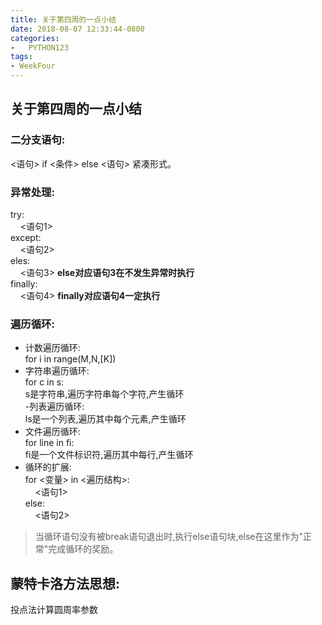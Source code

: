 ```yaml
---
title: 关于第四周的一点小结
date: 2018-08-07 12:33:44-0800
categories:
-   PYTHON123
tags:
- WeekFour
---
```

## 关于第四周的一点小结
### 二分支语句:  
<语句> if <条件> else <语句> 紧凑形式。  
### 异常处理:  
try:  
&nbsp;&nbsp;&nbsp;&nbsp;<语句1>  
except:  
&nbsp;&nbsp;&nbsp;&nbsp;<语句2>  
eles:  
&nbsp;&nbsp;&nbsp;&nbsp;<语句3>  **else对应语句3在不发生异常时执行**  
finally:  
&nbsp;&nbsp;&nbsp;&nbsp;<语句4>  **finally对应语句4一定执行**  

### 遍历循环:  
- 计数遍历循环:  
for i in range(M,N,[K])  
- 字符串遍历循环:  
for c in s:  
s是字符串,遍历字符串每个字符,产生循环  
-列表遍历循环:  
ls是一个列表,遍历其中每个元素,产生循环  
- 文件遍历循环:  
for line in fi:  
fi是一个文件标识符,遍历其中每行,产生循环  
- 循环的扩展:  
for <变量> in <遍历结构>:  
&nbsp;&nbsp;&nbsp;&nbsp;<语句1>  
else:  
&nbsp;&nbsp;&nbsp;&nbsp;<语句2>  

>当循环语句没有被break语句退出时,执行else语句块,else在这里作为"正常"完成循环的奖励。  

## 蒙特卡洛方法思想:  
投点法计算圆周率参数
